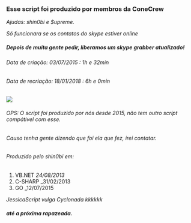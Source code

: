 ### Esse script foi produzido por membros da ConeCrew

_Ajudas: shin0bi e $upreme._

_Só funcionara se os contatos do skype estiver online_

##### Depois de muita gente pedir, liberamos um skype grabber atualizado!
###### Data de criação: 03/07/2015 : 1h e 32min
###### Data de recriação: 18/01/2018 : 6h e 0min

<img src="https://camo.githubusercontent.com/e6375b361c8e0e5a6c3e1771ce229e95f3a08968/68747470733a2f2f726c762e7a63616368652e636f6d2f637265775f6d656d6265725f6576656e745f7465616d5f73746166665f636c61737369635f726f756e645f737469636b65722d7265643962616264663435366234623162383831643134666366663739623137665f76397761665f38627976725f3332342e6a7067">

###### OPS: O script foi produzido por nós desde 2015, não tem outro script compátivel com esse.

###### Causo tenha gente dizendo que foi ela que fez, irei contatar.

###### Produzido pelo shin0bi em:

1. VB.NET _24/08/2013_
2. C-SHARP _31/02/2013
3. GO _12/07/2015

_JessicaScript vulga Cyclonada kkkkkk_

##### até a próxima rapazeada.
